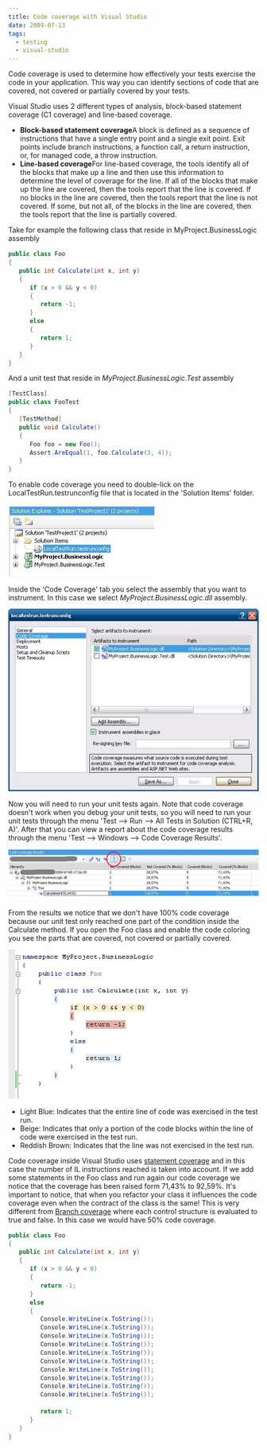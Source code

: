 ```yaml
---
title: Code coverage with Visual Studio
date: 2009-07-13
tags: 
  - testing
  - visual-studio
---
```


Code coverage is used to determine how effectively your tests exercise the code in your application. This way you can identify sections of code that are covered, not covered or partially covered by your tests.

Visual Studio uses 2 different types of analysis, block-based statement coverage (C1 coverage) and line-based coverage.

- **Block-based statement coverage**A block is defined as a sequence of instructions that have a single entry point and a single exit point. Exit points include branch instructions, a function call, a return instruction, or, for managed code, a throw instruction.
- **Line-based coverage**For line-based coverage, the tools identify all of the blocks that make up a line and then use this information to determine the level of coverage for the line. If all of the blocks that make up the line are covered, then the tools report that the line is covered. If no blocks in the line are covered, then the tools report that the line is not covered. If some, but not all, of the blocks in the line are covered, then the tools report that the line is partially covered.

Take for example the following class that reside in MyProject.BusinessLogic assembly

```csharp
public class Foo
{
   public int Calculate(int x, int y)
   {
      if (x > 0 && y < 0)
      {
         return -1;
      }
      else
      {
         return 1;
      }
   }
}
```

And a unit test that reside in _MyProject.BusinessLogic.Test_ assembly

```csharp
[TestClass]
public class FooTest
{
   [TestMethod]
   public void Calculate()
   {
      Foo foo = new Foo();
      Assert.AreEqual(1, foo.Calculate(3, 4));
   }
}
```

To enable code coverage you need to double-lick on the LocalTestRun.testrunconfig file that is located in the 'Solution Items' folder.

![testrunconfig_2](images/testrunconfig_2.jpg)

Inside the 'Code Coverage' tab you select the assembly that you want to instrument. In this case we select _MyProject.BusinessLogic.dll_ assembly.

![codecoverage_1](images/codecoverage_1.jpg)

Now you will need to run your unit tests again. Note that code coverage doesn't work when you debug your unit tests, so you will need to run your unit tests through the menu 'Test –> Run –> All Tests in Solution (CTRL+R, A)'. After that you can view a report about the code coverage results through the menu 'Test –> Windows –> Code Coverage Results'.

![codecoverageresults_4](images/codecoverageresults_4.jpg)

From the results we notice that we don't have 100% code coverage because our unit test only reached one part of the condition inside the Calculate method. If you open the Foo class and enable the code coloring you see the parts that are covered, not covered or partially covered.

![CodeCoverageColoring_2](images/codecoveragecoloring_2.jpg)

- Light Blue: Indicates that the entire line of code was exercised in the test run.
- Beige: Indicates that only a portion of the code blocks within the line of code were exercised in the test run.
- Reddish Brown: Indicates that the line was not exercised in the test run.

Code coverage inside Visual Studio uses [statement coverage](http://en.wikipedia.org/wiki/Code_coverage) and in this case the number of IL instructions reached is taken into account. If we add some statements in the Foo class and run again our code coverage we notice that the coverage has been raised form 71,43% to 92,59%. It's important to notice, that when you refactor your class it influences the code coverage even when the contract of the class is the same! This is very different from [Branch coverage](http://en.wikipedia.org/wiki/Code_coverage) where each control structure is evaluated to true and false. In this case we would have 50% code coverage.

```csharp
public class Foo
{
   public int Calculate(int x, int y)
   {
      if (x > 0 && y < 0)
      {
         return -1;
      }
      else
      {
         Console.WriteLine(x.ToString());
         Console.WriteLine(x.ToString());
         Console.WriteLine(x.ToString());
         Console.WriteLine(x.ToString());
         Console.WriteLine(x.ToString());
         Console.WriteLine(x.ToString());
         Console.WriteLine(x.ToString());
         Console.WriteLine(x.ToString());
         Console.WriteLine(x.ToString());
         Console.WriteLine(x.ToString());
 
         return 1;
      }
   }
}
```